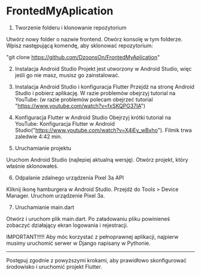 ﻿# FrontedMyAplication
 1. Tworzenie folderu i klonowanie repozytorium

Utwórz nowy folder o nazwie frontend.
Otwórz konsolę w tym folderze.
Wpisz następującą komendę, aby sklonować repozytorium:

"git clone https://github.com/DzoonsOn/FrontedMyAplication"

2. Instalacja Android Studio
Projekt jest utworzony w Android Studio, więc jeśli go nie masz, musisz go zainstalować.

3. Instalacja Android Studio i konfiguracja Flutter
Przejdź na stronę Android Studio i pobierz aplikację.
W razie problemów obejrzyj tutorial na YouTube: (w razie problemów polecam obejrzeć tutorial  "https://www.youtube.com/watch?v=fxSKQPG37IA")

4. Konfiguracja Flutter w Android Studio
Obejrzyj krótki tutorial na YouTube: Konfiguracja Flutter w Android Studio("https://www.youtube.com/watch?v=X4iEy_wBxho"). Filmik trwa zaledwie 4:42 min.

5. Uruchamianie projektu

Uruchom Android Studio (najlepiej aktualną wersję).
Otwórz projekt, który właśnie sklonowałeś.

6. Odpalanie zdalnego urządzenia Pixel 3a API

Kliknij ikonę hamburgera w Android Studio.
Przejdź do Tools > Device Manager.
Uruchom urządzenie Pixel 3a.

7. Uruchamianie main.dart

Otwórz i uruchom plik main.dart.
Po załadowaniu pliku powinieneś zobaczyć działający ekran logowania i rejestracji.

IMPORTANT!!!!!
Aby móc korzystać z pełnoprawnej aplikacji, najpierw musimy uruchomić serwer w Django napisany w Pythonie.


-------------------------------------------------------------------------------------------------------------------------------------------

Postępuj zgodnie z powyższymi krokami, aby prawidłowo skonfigurować środowisko i uruchomić projekt Flutter. 
